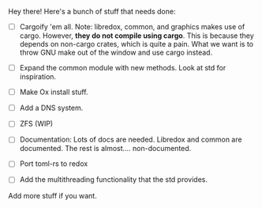 Hey there! Here's a bunch of stuff that needs done:

- [ ] Cargoify 'em all.
    Note: libredox, common, and graphics makes use of cargo. However, **they do not compile using cargo**. This is because they depends on non-cargo crates, which is quite a pain. What we want is to throw GNU make out of the window and use cargo instead.

- [ ] Expand the common module with new methods. Look at std for inspiration.

- [ ] Make Ox install stuff.

- [ ] Add a DNS system.

- [ ] ZFS (WIP)

- [ ] Documentation: Lots of docs are needed. Libredox and common are documented. The rest is almost.... non-documented.

- [ ] Port toml-rs to redox

- [ ] Add the multithreading functionality that the std provides.


Add more stuff if you want.
